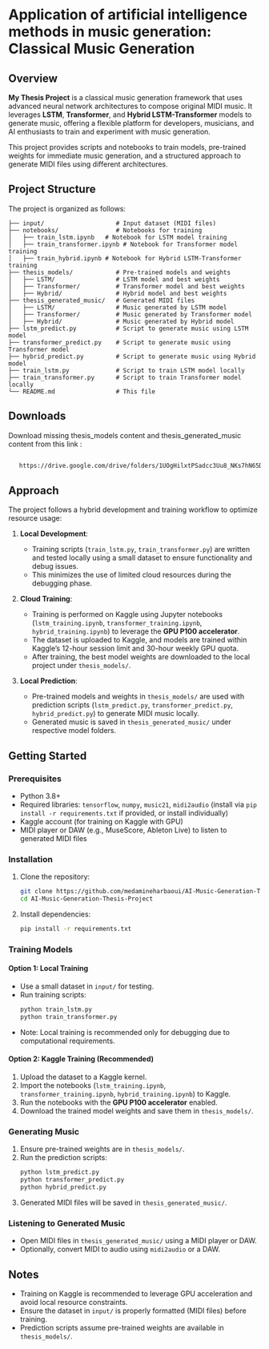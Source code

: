 # Application of artificial intelligence methods in music generation: Classical Music Generation

## Overview
**My Thesis Project** is a classical music generation framework that uses advanced neural network architectures to compose original MIDI music. It leverages **LSTM**, **Transformer**, and **Hybrid LSTM-Transformer** models to generate music, offering a flexible platform for developers, musicians, and AI enthusiasts to train and experiment with music generation.

This project provides scripts and notebooks to train models, pre-trained weights for immediate music generation, and a structured approach to generate MIDI files using different architectures.

## Project Structure
The project is organized as follows:

```
├── input/                    # Input dataset (MIDI files)
├── notebooks/                # Notebooks for training
│   ├── train_lstm.ipynb   # Notebook for LSTM model training
│   ├── train_transformer.ipynb # Notebook for Transformer model training
│   ├── train_hybrid.ipynb # Notebook for Hybrid LSTM-Transformer training
├── thesis_models/            # Pre-trained models and weights
│   ├── LSTM/                 # LSTM model and best weights
│   ├── Transformer/          # Transformer model and best weights
│   ├── Hybrid/               # Hybrid model and best weights
├── thesis_generated_music/   # Generated MIDI files
│   ├── LSTM/                 # Music generated by LSTM model
│   ├── Transformer/          # Music generated by Transformer model
│   ├── Hybrid/               # Music generated by Hybrid model
├── lstm_predict.py           # Script to generate music using LSTM model
├── transformer_predict.py    # Script to generate music using Transformer model
├── hybrid_predict.py         # Script to generate music using Hybrid model
├── train_lstm.py             # Script to train LSTM model locally
├── train_transformer.py      # Script to train Transformer model locally
└── README.md                 # This file
```

## Downloads

Download missing thesis_models content and thesis_generated_music content from this link :

```bash

   https://drive.google.com/drive/folders/1UOgHilxtPSadcc3Uu8_NKs7hN65Du-Nu?usp=sharing

   ```

## Approach
The project follows a hybrid development and training workflow to optimize resource usage:

1. **Local Development**:
   - Training scripts (`train_lstm.py`, `train_transformer.py`) are written and tested locally using a small dataset to ensure functionality and debug issues.
   - This minimizes the use of limited cloud resources during the debugging phase.

2. **Cloud Training**:
   - Training is performed on Kaggle using Jupyter notebooks (`lstm_training.ipynb`, `transformer_training.ipynb`, `hybrid_training.ipynb`) to leverage the **GPU P100 accelerator**.
   - The dataset is uploaded to Kaggle, and models are trained within Kaggle’s 12-hour session limit and 30-hour weekly GPU quota.
   - After training, the best model weights are downloaded to the local project under `thesis_models/`.

3. **Local Prediction**:
   - Pre-trained models and weights in `thesis_models/` are used with prediction scripts (`lstm_predict.py`, `transformer_predict.py`, `hybrid_predict.py`) to generate MIDI music locally.
   - Generated music is saved in `thesis_generated_music/` under respective model folders.

## Getting Started

### Prerequisites
- Python 3.8+
- Required libraries: `tensorflow`, `numpy`, `music21`, `midi2audio` (install via `pip install -r requirements.txt` if provided, or install individually)
- Kaggle account (for training on Kaggle with GPU)
- MIDI player or DAW (e.g., MuseScore, Ableton Live) to listen to generated MIDI files

### Installation
1. Clone the repository:
   ```bash
   git clone https://github.com/medamineharbaoui/AI-Music-Generation-Thesis-Project.git
   cd AI-Music-Generation-Thesis-Project
   ```
2. Install dependencies:
   ```bash
   pip install -r requirements.txt
   ```

### Training Models
#### Option 1: Local Training
- Use a small dataset in `input/` for testing.
- Run training scripts:
  ```bash
  python train_lstm.py
  python train_transformer.py
  ```
- Note: Local training is recommended only for debugging due to computational requirements.

#### Option 2: Kaggle Training (Recommended)
1. Upload the dataset to a Kaggle kernel.
2. Import the notebooks (`lstm_training.ipynb`, `transformer_training.ipynb`, `hybrid_training.ipynb`) to Kaggle.
3. Run the notebooks with the **GPU P100 accelerator** enabled.
4. Download the trained model weights and save them in `thesis_models/`.

### Generating Music
1. Ensure pre-trained weights are in `thesis_models/`.
2. Run the prediction scripts:
   ```bash
   python lstm_predict.py
   python transformer_predict.py
   python hybrid_predict.py
   ```
3. Generated MIDI files will be saved in `thesis_generated_music/`.

### Listening to Generated Music
- Open MIDI files in `thesis_generated_music/` using a MIDI player or DAW.
- Optionally, convert MIDI to audio using `midi2audio` or a DAW.

## Notes
- Training on Kaggle is recommended to leverage GPU acceleration and avoid local resource constraints.
- Ensure the dataset in `input/` is properly formatted (MIDI files) before training.
- Prediction scripts assume pre-trained weights are available in `thesis_models/`.



